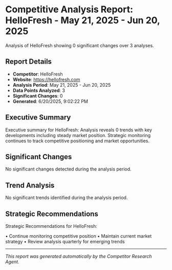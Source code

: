 # Competitive Analysis Report: HelloFresh - May 21, 2025 - Jun 20, 2025

Analysis of HelloFresh showing 0 significant changes over 3 analyses.

## Report Details

- **Competitor**: HelloFresh
- **Website**: https://hellofresh.com
- **Analysis Period**: May 21, 2025 - Jun 20, 2025
- **Data Points Analyzed**: 3
- **Significant Changes**: 0
- **Generated**: 6/20/2025, 9:02:22 PM

## Executive Summary

Executive summary for HelloFresh: Analysis reveals 0 trends with key developments including steady market position. Strategic monitoring continues to track competitive positioning and market opportunities.

## Significant Changes

No significant changes detected during the analysis period.

## Trend Analysis

No significant trends identified during the analysis period.

## Strategic Recommendations

Strategic Recommendations for HelloFresh:

• Continue monitoring competitive position
• Maintain current market strategy
• Review analysis quarterly for emerging trends

---

*This report was generated automatically by the Competitor Research Agent.*
